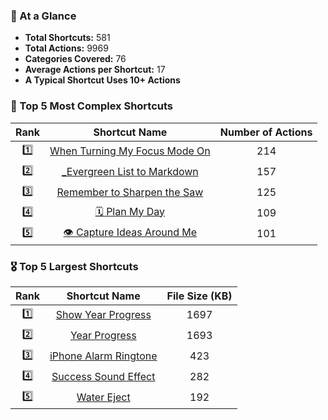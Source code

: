 ### 👀 At a Glance

* **Total Shortcuts:** 581  
* **Total Actions:** 9969  
* **Categories Covered:** 76  
* **Average Actions per Shortcut:** 17  
* **A Typical Shortcut Uses 10+ Actions**  

### 🏅 Top 5 Most Complex Shortcuts
  
  <div align="center">

  | Rank | Shortcut Name | Number of Actions |
  | :-: | :-: | :-: |
  | 1️⃣ | [When Turning My Focus Mode On](https://shortcutomation.com/gallery/automation-modules/when-turning-my-focus-mode-on) | 214 |
  | 2️⃣ | [_Evergreen List to Markdown](https://shortcutomation.com/gallery/evergreen-lists/evergreen-list-to-markdown) | 157 |
  | 3️⃣ | [Remember to Sharpen the Saw](https://shortcutomation.com/gallery/when-reminders-is-opened/remember-to-sharpen-the-saw) | 125 |
  | 4️⃣ | [🗓️ Plan My Day](https://shortcutomation.com/gallery/getting-things-done/plan-my-day) | 109 |
  | 5️⃣ | [👁️ Capture Ideas Around Me](https://shortcutomation.com/gallery/second-brain/capture-ideas-around-me) | 101 |

  </div>

### 🎖️ Top 5 Largest Shortcuts
  
  <div align="center">

  | Rank | Shortcut Name | File Size (KB) |
  | :-: | :-: | :-: |
  | 1️⃣ | [Show Year Progress](https://shortcutomation.com/gallery/getting-things-done/show-year-progress) | 1697 |
  | 2️⃣ | [Year Progress](https://shortcutomation.com/gallery/standalone-fun/year-progress) | 1693 |
  | 3️⃣ | [iPhone Alarm Ringtone](https://shortcutomation.com/gallery/sound-files/iphone-alarm-ringtone) | 423 |
  | 4️⃣ | [Success Sound Effect](https://shortcutomation.com/gallery/sound-files/success-sound-effect) | 282 |
  | 5️⃣ | [Water Eject](https://shortcutomation.com/gallery/standalone-fun/water-eject) | 192 |

  </div>
